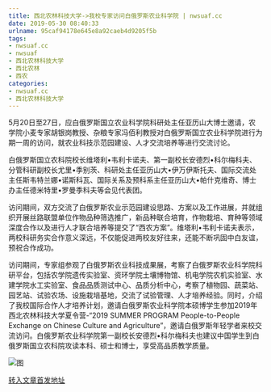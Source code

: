 ```yaml
---
title: 西北农林科技大学->我校专家访问白俄罗斯农业科学院 | nwsuaf.cc
date: 2019-05-30 08:40:33
urlname: 95caf94178e645e8a92caeb4d9205f5b
tags: 
- nwsuaf.cc
- nwsuaf
- 西北农林科技大学
- 西北农林
- 西农
categories:
- nwsuaf.cc
- 西北农林科技大学
---
```



5月20日至27日，应白俄罗斯国立农业科学院科研处主任亚历山大博士邀请，农学院小麦专家胡银岗教授、杂粮专家冯佰利教授对白俄罗斯国立农业科学院进行为期一周的访问，就农业科技示范园建设、人才交流培养等进行交流讨论。

白俄罗斯国立农科院校长维塔利•韦利卡诺夫、第一副校长安德烈•科尔梅科夫、分管科研副校长尤里•季别茨、科研处主任亚历山大•伊万伊斯托夫、国际交流处主任斯韦特兰娜•诺斯科瓦、国际关系及预科系主任亚历山大•帕什克维奇、博士办主任德米特里•罗曼季科夫等会见代表团。

访问期间，双方交流了白俄罗斯农业示范园建设思路、方案以及工作进展，并就组织开展丝路联盟单位作物品种筛选推广，新品种联合培育，作物栽培、育种等领域深度合作以及进行人才联合培养等提交了“西农方案”。维塔利•韦利卡诺夫表示，两校科研务实合作意义深远，不仅能促进两校友好往来，还能不断巩固中白友谊，预祝合作成功。

访问期间，专家组参观了白俄罗斯农业科技成果展，考察了白俄罗斯农业科学院科研平台，包括农学院遗传实验室、资环学院土壤博物馆、机电学院农机实验室、水建学院水工实验室、食品品质测试中心、品质分析中心，考察了植物园、蔬菜站、园艺站、试验农场、设施栽培基地，交流了试验管理、人才培养经验。同时，介绍了我校国际合作人才培养计划，邀请白俄罗斯农业科学院本硕博学生参加2019年西北农林科技大学夏令营-“2019 SUMMER PROGRAM People-to-People Exchange on Chinese Culture and Agriculture”，邀请白俄罗斯年轻学者来校交流访问。白俄罗斯农业科学院第一副校长安德烈•科尔梅科夫也建议中国学生到白俄罗斯国立农科院攻读本科、硕士和博士，享受高品质教学质量。



![图](https://news.nwsuaf.edu.cn/images/content/2019-05/20190528113950923912.jpg)

[转入文章首发地址](https://news.nwsuaf.edu.cn/xnxw/89881.htm)
